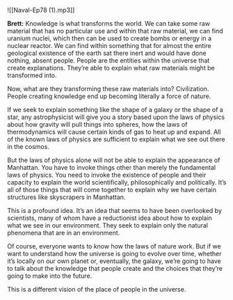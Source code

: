 

![[Naval-Ep78 (1).mp3]]


**Brett:** Knowledge is what transforms the world. We can take some raw material that has no particular use and within that raw material, we can find uranium nuclei, which then can be used to create bombs or energy in a nuclear reactor. We can find within something that for almost the entire geological existence of the earth sat there inert and would have done nothing, absent people. People are the entities within the universe that create explanations. They’re able to explain what raw materials might be transformed into.

Now, what are they transforming these raw materials into? Civilization. People creating knowledge end up becoming literally a force of nature.

If we seek to explain something like the shape of a galaxy or the shape of a star, any astrophysicist will give you a story based upon the laws of physics about how gravity will pull things into spheres, how the laws of thermodynamics will cause certain kinds of gas to heat up and expand. All of the known laws of physics are sufficient to explain what we see out there in the cosmos.

But the laws of physics alone will not be able to explain the appearance of Manhattan. You have to invoke things other than merely the fundamental laws of physics. You need to invoke the existence of people and their capacity to explain the world scientifically, philosophically and politically. It’s all of those things that will come together to explain why we have certain structures like skyscrapers in Manhattan. 

This is a profound idea. It’s an idea that seems to have been overlooked by scientists, many of whom have a reductionist idea about how to explain what we see in our environment. They seek to explain only the natural phenomena that are in an environment.

Of course, everyone wants to know how the laws of nature work. But if we want to understand how the universe is going to evolve over time, whether it’s locally on our own planet or, eventually, the galaxy, we’re going to have to talk about the knowledge that people create and the choices that they’re going to make into the future. 

This is a different vision of the place of people in the universe.